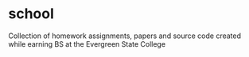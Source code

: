 # school
Collection of homework assignments, papers and source code created while earning BS at the Evergreen State College
